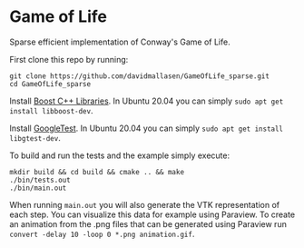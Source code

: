 # Game of Life
Sparse efficient implementation of Conway's Game of Life.

First clone this repo by running:
~~~
git clone https://github.com/davidmallasen/GameOfLife_sparse.git
cd GameOfLife_sparse
~~~

Install [Boost C++ Libraries](https://www.boost.org/). In Ubuntu 20.04 you can simply `sudo apt get install libboost-dev`.

Install [GoogleTest](https://github.com/google/googletest). In Ubuntu 20.04 you can simply `sudo apt get install libgtest-dev`.

To build and run the tests and the example simply execute:
~~~
mkdir build && cd build && cmake .. && make
./bin/tests.out
./bin/main.out
~~~

When running `main.out` you will also generate the VTK representation of each step. You can visualize this data for example using Paraview.
To create an animation from the .png files that can be generated using Paraview run `convert -delay 10 -loop 0 *.png animation.gif`.
